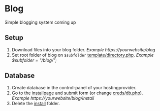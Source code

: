 # Blog
Simple blogging system coming up

## Setup
1. Download files into your blog folder. *Example https://yourwebsite/blog*
2. Set root folder of blog on `$subfolder` [template/directory.php](https://github.com/joepdooper/blog/blob/development/template/directory.php). *Example $subfolder = "/blog/";*

## Database
1. Create database in the control-panel of your hostingprovider.
2. Go to the [installpage](https://github.com/joepdooper/blog/blob/development/install/) and submit form (or change [creds/db.php](https://github.com/joepdooper/blog/blob/development/creds/db.php)). *Example https://yourwebsite/blog/install*
3. Delete the [install](https://github.com/joepdooper/blog/blob/development/install/) folder.
